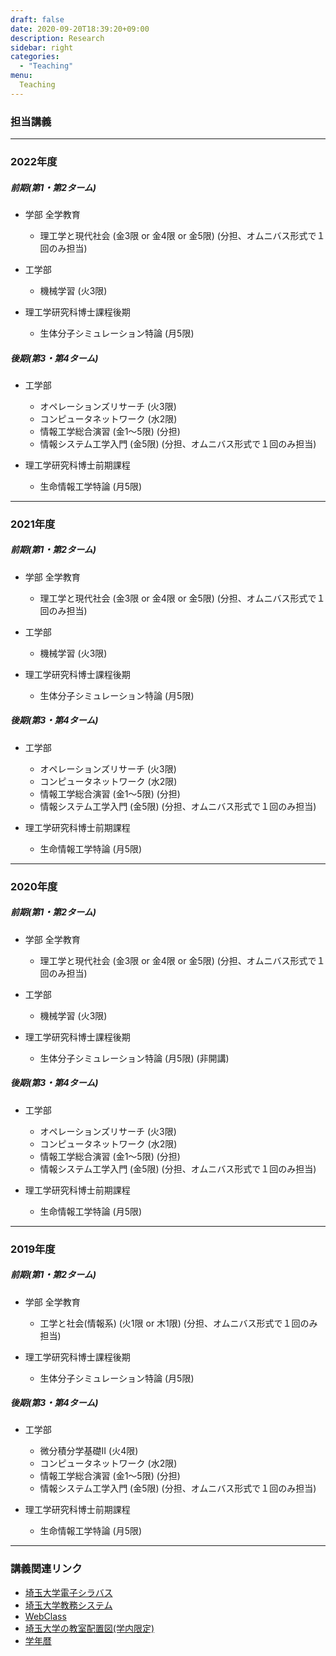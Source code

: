 ```yaml
---
draft: false
date: 2020-09-20T18:39:20+09:00
description: Research
sidebar: right
categories:
  - "Teaching"
menu:
  Teaching
---
```


### 担当講義

---

### 2022年度

##### 前期(第1・第2ターム)

- 学部 全学教育
    - 理工学と現代社会 (金3限 or 金4限 or 金5限) (分担、オムニバス形式で１回のみ担当)

- 工学部
    - 機械学習 (火3限)

- 理工学研究科博士課程後期
    - 生体分子シミュレーション特論 (月5限)

##### 後期(第3・第4ターム)

- 工学部
    - オペレーションズリサーチ (火3限)
    - コンピュータネットワーク (水2限)
    - 情報工学総合演習 (金1〜5限) (分担)
    - 情報システム工学入門 (金5限) (分担、オムニバス形式で１回のみ担当)

- 理工学研究科博士前期課程
    - 生命情報工学特論 (月5限)

---

### 2021年度

##### 前期(第1・第2ターム)

- 学部 全学教育
    - 理工学と現代社会 (金3限 or 金4限 or 金5限) (分担、オムニバス形式で１回のみ担当)

- 工学部
    - 機械学習 (火3限)

- 理工学研究科博士課程後期
    - 生体分子シミュレーション特論 (月5限)

##### 後期(第3・第4ターム)

- 工学部
    - オペレーションズリサーチ (火3限)
    - コンピュータネットワーク (水2限)
    - 情報工学総合演習 (金1〜5限) (分担)
    - 情報システム工学入門 (金5限) (分担、オムニバス形式で１回のみ担当)

- 理工学研究科博士前期課程
    - 生命情報工学特論 (月5限)

---

### 2020年度

##### 前期(第1・第2ターム)

- 学部 全学教育
    - 理工学と現代社会 (金3限 or 金4限 or 金5限) (分担、オムニバス形式で１回のみ担当)

- 工学部
    - 機械学習 (火3限)

- 理工学研究科博士課程後期
    - 生体分子シミュレーション特論 (月5限) (非開講)

##### 後期(第3・第4ターム)

- 工学部
    - オペレーションズリサーチ (火3限)
    - コンピュータネットワーク (水2限)
    - 情報工学総合演習 (金1〜5限) (分担)
    - 情報システム工学入門 (金5限) (分担、オムニバス形式で１回のみ担当)

- 理工学研究科博士前期課程
    - 生命情報工学特論 (月5限)

---

### 2019年度

##### 前期(第1・第2ターム)

- 学部 全学教育
    - 工学と社会(情報系) (火1限 or 木1限) (分担、オムニバス形式で１回のみ担当)

- 理工学研究科博士課程後期
    - 生体分子シミュレーション特論 (月5限)

##### 後期(第3・第4ターム)

- 工学部
    - 微分積分学基礎II (火4限)
    - コンピュータネットワーク (水2限)
    - 情報工学総合演習 (金1〜5限) (分担)
    - 情報システム工学入門 (金5限) (分担、オムニバス形式で１回のみ担当)

- 理工学研究科博士前期課程
    - 生命情報工学特論 (月5限)

---

### 講義関連リンク

- [埼玉大学電子シラバス](http://syllabus.saitama-u.ac.jp/portal/public/syllabus/)
- [埼玉大学教務システム](https://risyu.saitama-u.ac.jp/portal/Login.aspx)
- [WebClass](https://webclass.gks.saitama-u.ac.jp/webclass/tool/saitama/teacher_login.php)
- [埼玉大学の教室配置図(学内限定)](http://park.saitama-u.ac.jp/~zengaku/-te/8t-data/012.pdf)
- [学年暦](http://park.saitama-u.ac.jp/~zengaku/gakunenreki.pdf)

